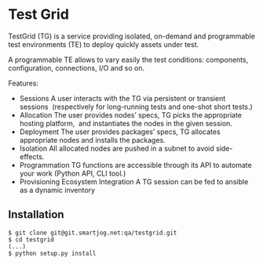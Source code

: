 Test Grid
=========

TestGrid (TG) is a service providing isolated, on-demand and programmable
test environments (TE) to deploy quickly assets under test.

A programmable TE allows to vary easily the test conditions: components,
configuration, connections, I/O and so on.

Features:

  * Sessions
    A user interacts with the TG via persistent or transient sessions     (respectively for long-running tests and one-shot short tests.)
  * Allocation
    The user provides nodes’ specs, TG picks the appropriate hosting platform,     and instantiates the nodes in the given session.
  * Deployment
    The user provides packages’ specs,
    TG allocates appropriate nodes and installs the packages.
  * Isolation
    All allocated nodes are pushed in a subnet to avoid side-effects.
  * Programmation
    TG functions are accessible through its API to automate your work
    (Python API, CLI tool.)
  * Provisioning Ecosystem Integration
    A TG session can be fed to ansible as a dynamic inventory

Installation
------------

	$ git clone git@git.smartjog.net:qa/testgrid.git
	$ cd testgrid
	(...)
	$ python setup.py install
